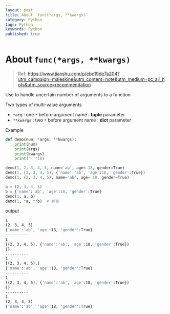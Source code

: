 ```yaml
---
layout: post
title: About `func(*args, **kwargs)`
category: Python
tags: Python  
keywords: Python 
published: true
---
```


# About `func(*args, **kwargs)`

> Ref: <https://www.jianshu.com/p/ebc19de7a204?utm_campaign=maleskine&utm_content=note&utm_medium=pc_all_hots&utm_source=recommendation>

Use to handle uncertain number of arguments to a function

Two types of multi-value arguments
* `*arg` : one `*` before argument name : **tuple** parameter
* `**kwargs` : two `*` before argument name : **dict** parameter

Example

```python
def demo(num, *args, **kwargs):
    print(num)
    print(args)
    print(kwargs)
    print('-'*10)

demo(1, 2, 3, 4, 5, name='ab', age= 18, gender=True)
demo(1, (2, 3, 4, 5), {'name':'ab', 'age':18, 'gender':True})
demo(1, (2, 3, 4, 5), name='ab', age= 18, gender=True)

a = (2, 3, 4, 5)
b = {'name':'ab', 'age':18, 'gender':True}
demo(1, a, b)
demo(1, *a, **b)  # 拆包
```

output

```bash
1
(2, 3, 4, 5)
{'name':'ab', 'age':18, 'gender':True}
----------
1
((2, 3, 4, 5), {'name':'ab', 'age':18, 'gender':True})
{}
----------
1
((2, 3, 4, 5),)
{'name':'ab', 'age':18, 'gender':True}
----------
1
((2, 3, 4, 5), {'name':'ab', 'age':18, 'gender':True})
{}
----------
1
(2, 3, 4, 5)
{'name':'ab', 'age':18, 'gender':True}
```